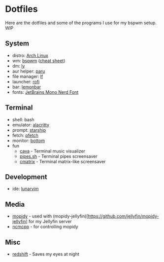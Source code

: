 # Dotfiles

Here are the dotfiles and some of the programs I use for my bspwm setup. WIP

## System
- distro: [Arch Linux](https://archlinux.org)
- wm: [bspwm](https://github.com/baskerville/bspwm) ([cheat sheet](https://gist.github.com/amit08255/43ed6efdc1952d88f9a61e86f375e924))
- dm: [ly](https://github.com/fairyglade/ly)
- aur helper: [paru](https://github.com/Morganamilo/paru)
- file manager: [lf](https://github.com/gokcehan/lf)
- launcher: [rofi](https://github.com/davatorium/rofi)
- bar: [lemonbar](https://github.com/LemonBoy/bar)
- fonts: [JetBrains Mono Nerd Font](https://github.com/JetBrains/JetBrainsMono)

## Terminal
- shell: bash
- emulator: [alacritty](https://alacritty.org/)
- prompt: [starship](https://starship.rs)
- fetch: [pfetch](https://github.com/dylanaraps/pfetch)
- monitor: [bottom](https://github.com/ClementTsang/bottom)
- fun
    - [cava](https://github.com/karlstav/cava) - Terminal music visualizer
    - [pipes.sh](https://github.com/pipeseroni/pipes.sh) - Terminal pipes screensaver
    - [cmatrix](https://github.com/abishekvashok/cmatrix) - Terminal matrix-like screensaver

## Development
- ide: [lunarvim](https://www.lunarvim.org/)

## Media
- [mopidy](https://mopidy.com/) - used with (mopidy-jellyfin)[https://github.com/jellyfin/mopidy-jellyfin] for my Jellyfin server
- [ncmcpp](https://rybczak.net/ncmpcpp/) - for controlling mopidy

## Misc
- [redshift](http://jonls.dk/redshift/) - Saves my eyes at night
